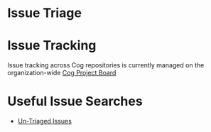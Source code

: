 Issue Triage
============

# Issue Tracking

Issue tracking across Cog repositories is currently managed on the
organization-wide [Cog Project
Board](https://github.com/orgs/operable/projects/1)

# Useful Issue Searches

* [Un-Triaged Issues](https://github.com/issues?utf8=%E2%9C%93&q=is%3Aopen+is%3Aissue+user%3Aoperable+no%3Aproject+)
